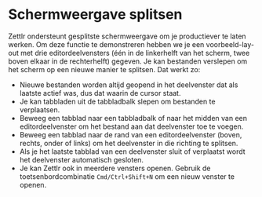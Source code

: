# Schermweergave splitsen

Zettlr ondersteunt gesplitste schermweergave om je productiever te laten werken. Om deze functie te demonstreren hebben we je een voorbeeld-lay-out met drie editordeelvensters (één in de linkerhelft van het scherm, twee boven elkaar in de rechterhelft) gegeven. Je kan bestanden verslepen om het scherm op een nieuwe manier te splitsen. Dat werkt zo:

* Nieuwe bestanden worden altijd geopend in het deelvenster dat als laatste actief was, dus dat waarin de cursor staat.
* Je kan tabbladen uit de tabbladbalk slepen om bestanden te verplaatsen.
* Beweeg een tabblad naar een tabbladbalk of naar het midden van een editordeelvenster om het bestand aan dat deelvenster toe te voegen.
* Beweeg een tabblad naar de rand van een editordeelvenster (boven, rechts, onder of links) om het deelvenster in die richting te splitsen.
* Als je het laatste tabblad van een deelvenster sluit of verplaatst wordt het deelvenster automatisch gesloten.
* Je kan Zettlr ook in meerdere vensters openen. Gebruik de toetsenbordcombinatie `Cmd/Ctrl+Shift+N` om een nieuw venster te openen.



